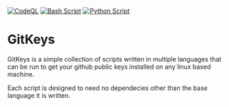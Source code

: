 [![CodeQL](https://github.com/oliv10/GitKeys/actions/workflows/github-code-scanning/codeql/badge.svg)](https://github.com/oliv10/GitKeys/actions/workflows/github-code-scanning/codeql)
[![Bash Script](https://github.com/oliv10/GitKeys/actions/workflows/test_bash.yml/badge.svg)](https://github.com/oliv10/GitKeys/actions/workflows/test_bash.yml)
[![Python Script](https://github.com/oliv10/GitKeys/actions/workflows/test_python.yml/badge.svg)](https://github.com/oliv10/GitKeys/actions/workflows/test_python.yml)

# GitKeys
GitKeys is a simple collection of scripts written in multiple languages that can be run to get your github public keys installed on any linux based machine.

Each script is designed to need no dependecies other than the base language it is written.

